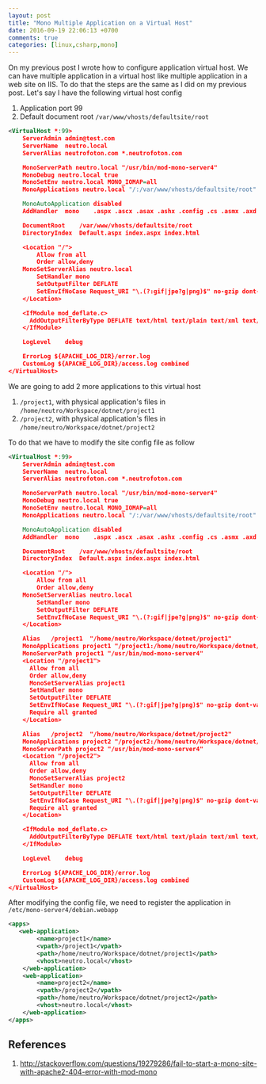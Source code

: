 ```yaml
---
layout: post
title: "Mono Multiple Application on a Virtual Host"
date: 2016-09-19 22:06:13 +0700
comments: true
categories: [linux,csharp,mono]
---
```

On my previous post I wrote how to configure application virtual host. We can have multiple application in a virtual host like multiple application in a web site on IIS. To do that the steps are the same as I did on my previous post. Let's say I have the following virtual host config

1. Application port 99
2. Default document root <code>/var/www/vhosts/defaultsite/root</code>

``` xml
<VirtualHost *:99>
    ServerAdmin admin@test.com
    ServerName  neutro.local
    ServerAlias neutrofoton.com *.neutrofoton.com

    MonoServerPath neutro.local "/usr/bin/mod-mono-server4"
    MonoDebug neutro.local true
    MonoSetEnv neutro.local MONO_IOMAP=all
    MonoApplications neutro.local "/:/var/www/vhosts/defaultsite/root"

    MonoAutoApplication disabled
    AddHandler  mono    .aspx .ascx .asax .ashx .config .cs .asmx .axd

    DocumentRoot    /var/www/vhosts/defaultsite/root
    DirectoryIndex  Default.aspx index.aspx index.html

    <Location "/">
    	Allow from all
    	Order allow,deny
   	MonoSetServerAlias neutro.local
    	SetHandler mono
    	SetOutputFilter DEFLATE
    	SetEnvIfNoCase Request_URI "\.(?:gif|jpe?g|png)$" no-gzip dont-vary
    </Location>

    <IfModule mod_deflate.c>
      AddOutputFilterByType DEFLATE text/html text/plain text/xml text/javascript
    </IfModule>

    LogLevel    debug

    ErrorLog ${APACHE_LOG_DIR}/error.log
    CustomLog ${APACHE_LOG_DIR}/access.log combined
</VirtualHost>
```

We are going to add 2 more applications to this virtual host

1. <code>/project1</code>, with physical application's files in <code>/home/neutro/Workspace/dotnet/project1</code>
2. <code>/project2</code>, with physical application's files in <code>/home/neutro/Workspace/dotnet/project2</code>

To do that we have to modify the site config file as follow
``` xml
<VirtualHost *:99>
    ServerAdmin admin@test.com
    ServerName  neutro.local
    ServerAlias neutrofoton.com *.neutrofoton.com

    MonoServerPath neutro.local "/usr/bin/mod-mono-server4"
    MonoDebug neutro.local true
    MonoSetEnv neutro.local MONO_IOMAP=all
    MonoApplications neutro.local "/:/var/www/vhosts/defaultsite/root"

    MonoAutoApplication disabled
    AddHandler  mono    .aspx .ascx .asax .ashx .config .cs .asmx .axd

    DocumentRoot    /var/www/vhosts/defaultsite/root
    DirectoryIndex  Default.aspx index.aspx index.html

    <Location "/">
    	Allow from all
    	Order allow,deny
   	MonoSetServerAlias neutro.local
    	SetHandler mono
    	SetOutputFilter DEFLATE
    	SetEnvIfNoCase Request_URI "\.(?:gif|jpe?g|png)$" no-gzip dont-vary
    </Location>

    Alias   /project1  "/home/neutro/Workspace/dotnet/project1"
    MonoApplications project1 "/project1:/home/neutro/Workspace/dotnet/project1"
    MonoServerPath project1 "/usr/bin/mod-mono-server4"
    <Location "/project1">
      Allow from all
      Order allow,deny
      MonoSetServerAlias project1
      SetHandler mono
      SetOutputFilter DEFLATE
      SetEnvIfNoCase Request_URI "\.(?:gif|jpe?g|png)$" no-gzip dont-vary
      Require all granted
    </Location>

    Alias   /project2  "/home/neutro/Workspace/dotnet/project2"
    MonoApplications project2 "/project2:/home/neutro/Workspace/dotnet/project2"
    MonoServerPath project2 "/usr/bin/mod-mono-server4"
    <Location "/project2">
      Allow from all
      Order allow,deny
      MonoSetServerAlias project2
      SetHandler mono
      SetOutputFilter DEFLATE
      SetEnvIfNoCase Request_URI "\.(?:gif|jpe?g|png)$" no-gzip dont-vary
      Require all granted
    </Location>

    <IfModule mod_deflate.c>
      AddOutputFilterByType DEFLATE text/html text/plain text/xml text/javascript
    </IfModule>

    LogLevel    debug

    ErrorLog ${APACHE_LOG_DIR}/error.log
    CustomLog ${APACHE_LOG_DIR}/access.log combined
</VirtualHost>
```

After modifying the config file, we need to register the application in <code>/etc/mono-server4/debian.webapp</code>

``` xml
<apps>
   <web-application>
        <name>project1</name>
        <vpath>/project1</vpath>
        <path>/home/neutro/Workspace/dotnet/project1</path>
        <vhost>neutro.local</vhost>
    </web-application>
    <web-application>
        <name>project2</name>
        <vpath>/project2</vpath>
        <path>/home/neutro/Workspace/dotnet/project2</path>
        <vhost>neutro.local</vhost>
    </web-application>
</apps>
```

## References
1. http://stackoverflow.com/questions/19279286/fail-to-start-a-mono-site-with-apache2-404-error-with-mod-mono
